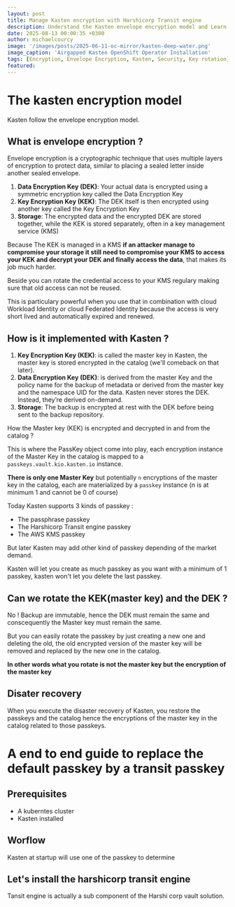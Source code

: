 ```yaml
---
layout: post
title: Manage Kasten encryption with Harshicorp Transit engine
description: Understand the Kasten envelope encryption model and Learn how to change the default encryption for the Transit Harshicorp Vault engine
date: 2025-08-13 00:00:35 +0300
author: michaelcourcy
image: '/images/posts/2025-06-11-oc-mirror/kasten-deep-water.png'
image_caption: 'Airgapped Kasten OpenShift Operator Installation'
tags: [Encryption, Envelope Encryption, Kasten, Security, Key rotation]
featured:
---
```


# The kasten encryption model 

Kasten follow the envelope encryption model. 

## What is envelope encryption ?

Envelope encryption is a cryptographic technique that uses multiple layers of encryption to protect data, similar to placing a sealed letter inside another sealed envelope.

1. **Data Encryption Key (DEK)**: Your actual data is encrypted using a symmetric encryption key called the Data Encryption Key
2. **Key Encryption Key (KEK)**: The DEK itself is then encrypted using another key called the Key Encryption Key
3. **Storage**: The encrypted data and the encrypted DEK are stored together, while the KEK is stored separately, often in a key management service (KMS)

Because The KEK is managed in a KMS **if an attacker manage to compromise your storage it still need to compromise your KMS to access your KEK and decrypt your DEK and finally access the data**, that makes its job much harder.

Beside you can rotate the credential access to your KMS regulary making sure that old access can not be reused. 

This is particulary powerful when you use that in combination with cloud Workload Identity or cloud Federated Identity because the access is very short lived and automatically expired and renewed. 


## How is it implemented with Kasten ?

1. **Key Encryption Key (KEK)**: is called the master key in Kasten, the master key is stored encrypted in the catalog (we'll comeback on that later).
2. **Data Encryption Key (DEK)**: is derived from the master Key and the policy name for the backup of metadata or derived from the master key and the namespace UID for the data. Kasten never stores the DEK. Instead, they’re derived on-demand. 
3. **Storage**: The backup is encrypted at rest with the DEK before being sent to the backup repository.

How the Master key (KEK) is encrypted and decrypted in and from the catalog ? 

This is where the PassKey object come into play, each encryption instance of the Master Key in the catalog is mapped to a `passkeys.vault.kio.kasten.io` instance. 

**There is only one Master Key** but potentially `n` encryptions of the master key in the catalog, each are materialized by a `passkey` instance (n is at minimum 1 and cannot be 0 of course)

Today Kasten supports 3 kinds of passkey :

- The passphrase passkey
- The Harshicorp Transit engine passkey 
- The AWS KMS passkey 

But later Kasten may add other kind of passkey depending of the market demand.

Kasten will let you create as much passkey as you want with a minimum of 1 passkey, kasten won't let you delete the last passkey.

## Can we rotate the KEK(master key) and the DEK ? 

No ! Backup are immutable, hence the DEK must remain the same and conscequently the Master key must remain the same. 

But you can easily rotate the passkey by just creating a new one and deleting the old, the old encrypted version of the master key will be removed and replaced by the new one in the catalog.

**In other words what you rotate is not the master key but the encryption of the master key**

## Disater recovery

When you execute the disaster recovery of Kasten, you restore the passkeys and the catalog hence the encryptions of the master key in the catalog related to those passkeys. 

# A end to end guide to replace the default passkey by a transit passkey 

## Prerequisites

- A kuberntes cluster 
- Kasten installed  

## Worflow 

Kasten at startup will use one of the passkey to determine 

## Let's install the harshicorp transit engine 

Tansit engine is actually a sub component of the Harshi corp vault solution. 

